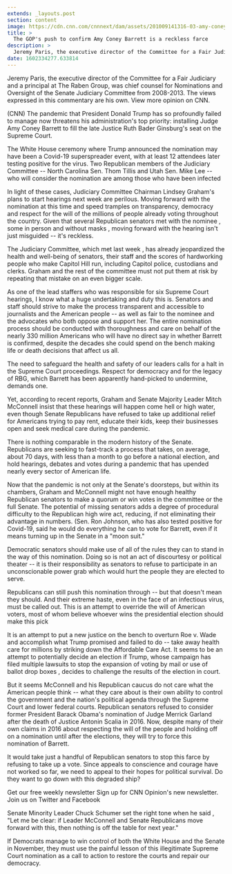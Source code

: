 ```yaml
--- 
extends: _layouts.post 
section: content 
image: https://cdn.cnn.com/cnnnext/dam/assets/201009141316-03-amy-coney-barrett-0929-super-tease.jpg 
title: > 
  The GOP's push to confirm Amy Coney Barrett is a reckless farce 
description: > 
  Jeremy Paris, the executive director of the Committee for a Fair Judiciary and a principal at The Raben Group, was chief counsel for Nominations and Oversight of the Senate Judiciary Committee from 2008-2013.Given that several Republican senators met with the nominee , some in person and without masks , moving forward with the hearing isn't just misguided -- it's reckless.Respect for democracy and for the legacy of RBG, which Barrett has been apparently hand-picked to undermine, demands one.Republican senators refused to consider former President Barack Obama's nomination of Judge Merrick Garland after the death of Justice Antonin Scalia in 2016.It would take just a handful of Republican senators to stop this farce by refusing to take up a vote. 
date: 1602334277.633814 
--- 
```

Jeremy Paris, the executive director of the Committee for a Fair Judiciary and a principal at The Raben Group, was chief counsel for Nominations and Oversight of the Senate Judiciary Committee from 2008-2013. The views expressed in this commentary are his own. View more opinion on CNN.

(CNN) The pandemic that President Donald Trump has so profoundly failed to manage now threatens his administration's top priority: installing Judge Amy Coney Barrett to fill the late Justice Ruth Bader Ginsburg's seat on the Supreme Court.

The White House ceremony where Trump announced the nomination may have been a Covid-19 superspreader event, with at least 12 attendees later testing positive for the virus. Two Republican members of the Judiciary Committee -- North Carolina Sen. Thom Tillis and Utah Sen. Mike Lee -- who will consider the nomination are among those who have been infected

In light of these cases, Judiciary Committee Chairman Lindsey Graham's plans to start hearings next week are perilous. Moving forward with the nomination at this time and speed tramples on transparency, democracy and respect for the will of the millions of people already voting throughout the country. Given that several Republican senators met with the nominee , some in person and without masks , moving forward with the hearing isn't just misguided -- it's reckless.

The Judiciary Committee, which met last week , has already jeopardized the health and well-being of senators, their staff and the scores of hardworking people who make Capitol Hill run, including Capitol police, custodians and clerks. Graham and the rest of the committee must not put them at risk by repeating that mistake on an even bigger scale.

As one of the lead staffers who was responsible for six Supreme Court hearings, I know what a huge undertaking and duty this is. Senators and staff should strive to make the process transparent and accessible to journalists and the American people -- as well as fair to the nominee and the advocates who both oppose and support her. The entire nomination process should be conducted with thoroughness and care on behalf of the nearly 330 million Americans who will have no direct say in whether Barrett is confirmed, despite the decades she could spend on the bench making life or death decisions that affect us all.

The need to safeguard the health and safety of our leaders calls for a halt in the Supreme Court proceedings. Respect for democracy and for the legacy of RBG, which Barrett has been apparently hand-picked to undermine, demands one.

Yet, according to recent reports, Graham and Senate Majority Leader Mitch McConnell insist that these hearings will happen come hell or high water, even though Senate Republicans have refused to take up additional relief for Americans trying to pay rent, educate their kids, keep their businesses open and seek medical care during the pandemic.

There is nothing comparable in the modern history of the Senate. Republicans are seeking to fast-track a process that takes, on average, about 70 days, with less than a month to go before a national election, and hold hearings, debates and votes during a pandemic that has upended nearly every sector of American life.

Now that the pandemic is not only at the Senate's doorsteps, but within its chambers, Graham and McConnell might not have enough healthy Republican senators to make a quorum or win votes in the committee or the full Senate. The potential of missing senators adds a degree of procedural difficulty to the Republican high wire act, reducing, if not eliminating their advantage in numbers. (Sen. Ron Johnson, who has also tested positive for Covid-19, said he would do everything he can to vote for Barrett, even if it means turning up in the Senate in a "moon suit."

Democratic senators should make use of all of the rules they can to stand in the way of this nomination. Doing so is not an act of discourtesy or political theater -- it is their responsibility as senators to refuse to participate in an unconscionable power grab which would hurt the people they are elected to serve.

Republicans can still push this nomination through -- but that doesn't mean they should. And their extreme haste, even in the face of an infectious virus, must be called out. This is an attempt to override the will of American voters, most of whom believe whoever wins the presidential election should make this pick

It is an attempt to put a new justice on the bench to overturn Roe v. Wade and accomplish what Trump promised and failed to do -- take away health care for millions by striking down the Affordable Care Act. It seems to be an attempt to potentially decide an election if Trump, whose campaign has filed multiple lawsuits to stop the expansion of voting by mail or use of ballot drop boxes , decides to challenge the results of the election in court.

But it seems McConnell and his Republican caucus do not care what the American people think -- what they care about is their own ability to control the government and the nation's political agenda through the Supreme Court and lower federal courts. Republican senators refused to consider former President Barack Obama's nomination of Judge Merrick Garland after the death of Justice Antonin Scalia in 2016. Now, despite many of their own claims in 2016 about respecting the will of the people and holding off on a nomination until after the elections, they will try to force this nomination of Barrett.

It would take just a handful of Republican senators to stop this farce by refusing to take up a vote. Since appeals to conscience and courage have not worked so far, we need to appeal to their hopes for political survival. Do they want to go down with this degraded ship?

Get our free weekly newsletter Sign up for CNN Opinion's new newsletter. Join us on Twitter and Facebook

Senate Minority Leader Chuck Schumer set the right tone when he said , "Let me be clear: if Leader McConnell and Senate Republicans move forward with this, then nothing is off the table for next year."

If Democrats manage to win control of both the White House and the Senate in November, they must use the painful lesson of this illegitimate Supreme Court nomination as a call to action to restore the courts and repair our democracy.
